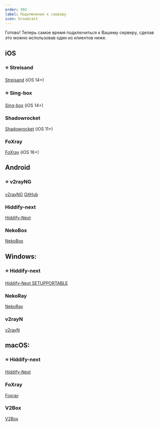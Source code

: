 ```yaml
---
order: 992
label: Подключение к серверу
icon: broadcast
---
```


Готово! Теперь самое время подключиться к Вашему серверу, сделав это можно использовав один из клиентов ниже.

## iOS
### :star: Streisand 
[Streisand](https://apps.apple.com/app/id6450534064) (iOS 14+)

### :star: Sing-box 
[Sing-box](https://apps.apple.com/app/id6451272673) (iOS 14+)

### Shadowrocket 
[Shadowrocket](https://apps.apple.com/us/app/shadowrocket/id932747118) (iOS 11+)

### FoXray 
[FoXray](https://apps.apple.com/us/app/foxray/id6448898396) (iOS 16+)

## Android
### :star: v2rayNG 
[v2rayNG](https://play.google.com/store/apps/details?id=com.v2ray.ang) [GitHub](https://github.com/2dust/v2rayNG/releases)
### Hiddify-next
[Hiddify-Next](https://play.google.com/store/apps/details?id=app.hiddify.com)
### NekoBox 
[NekoBox](https://github.com/MatsuriDayo/NekoBoxForAndroid/releases)

## Windows:
### :star: Hiddify-next
[Hiddify-Next SETUP](https://github.com/hiddify/hiddify-next/releases/latest/download/hiddify-windows-x64-setup.zip)[PORTABLE](https://github.com/hiddify/hiddify-next/releases/latest/download/hiddify-windows-x64-portable.zip)
### NekoRay 
[NekoRay](https://github.com/MatsuriDayo/nekoray/releases) 
### v2rayN
[v2rayN](https://github.com/2dust/v2rayN/releases) 

## macOS:
### :star: Hiddify-next
[Hiddify-Next](https://github.com/hiddify/hiddify-next/releases/latest/download/hiddify-macos-universal.zip)
### FoXray 
[Foxray](https://apps.apple.com/us/app/foxray/id6448898396)
### V2Box
[V2Box](https://apps.apple.com/us/app/v2box-v2ray-client/id6446814690)